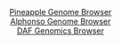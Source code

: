 <div id="Pineapple_Genome_Browser" align="center">
  <a href="https://igv.org/app/?sessionURL=blob:zZJRa9swFIX_i2BlA8eWbCeuDWW4aZt0CS1N6rprKUaWZUedLTmS4iQN.e_TysZeVmgeNgZ6kC5XuuccfTvQUamY4CACro36NkLAAmoh1nPctDW9wg1VICpxragFJC2ppJxQEO1AiZXGyWxqbi60blXkOEy3vQbzStjKs3GDXwTHa2UT0ThDUdc4FxJrIZVzKnEnHFZ1vTXNcdvaZrZn950Ca.zgul0IroTTUl5la_Ne9quUVZSLhmbNqtbsVUBm9BiNhV3iz3E6jwmhSk3o9rI4iSeX8Z13njyMBsOH5HqcJoP0aM4qjvVK0pMvfpBDEi9R2Pnd6fFdsxyNr4bz2W1BPnhnR.eblkmqTlCAjv0.8qBngmG8oJv_ybNZ7EDfiPqDNh9OGHomyDstp7fl5bKbTYej6g3fewvUgqwMB4AsZBAhaHlwYPXdQe_HFh1bEIYmHSkYiB6fLKAlJt9M..MO6G1raAGKLlev4FhAyIJKEPVCCAMUhm7fD3wYhmhv7cBK1n8v2otkFgbQjV13kJWs1gblIlO8VTbm3O5IaVcvB2b5dRGPm8n9A6FB4l8X1.pcuvebUfp8k_wxS9_4N6Nfv88YfY.if0Lde4TYOj8UtZy525uRGKdyG3YMpbd3L_XFbLNyz27ejOewaEohG6xNv6mY40_aOiwZ5toUOqZYzmqmt6lJUaxBhFzPQAuIqIWhEMgq_wgtaKE._PQbTm__tP8O">Pineapple Genome Browser</a>
</div>
<div id="Alphonso_Genome_Browser" align="center">
  <a href="https://igv.org/app/?sessionURL=blob:zZJda9swFIb_i6BlA8e2_BkbynDSpE0b0i1pFtZSjGLLjogsuZJsJw3579PKxm5WaC42BrqQDvp4z6PnAFosJOEMxMAxoW9CCAwgN7xboKqmeIYqLEFcICqxAQQusMAswyA.gAJJhZbzqT65UaqWsWURVfcqxEpuStdEFXrhDHXSzHhlDTmlaM0FUlxIayBQyy1Str0Or1Fdm_pt1_StHClkIVpvOJPcqjEr007fl_4qpSVmvMJp1VBFXgOkOo_OmJsF.pSsFkmWYSlv8X6SXyS3k.SrO1o.XAXDh.Xd9WoZrM4XpGRINQJfdF1C8ebMGYQU7tzJdLmFX7LL2qH0.ap_5l6ej3Y1EVhewBD2PR_2_UCjISzHu_.paz3IiZ03w89wcK9YM_OL3fau4XWoMcz9aVmMvDc6PxqA8qzRLoBsI8IY2oZrB4bvBL0fU9g3bDvSfAQnIH58MoASKNvq7Y8HoPa1NgZI_Ny8ymMALnIsQNyLbDuEUeT4XujZUQSPxgE0gv49uOPlPAptJ3GcIC0IVVrnPJWsliZizGyzwixfTqR53Z454254MymKYCodSHZzTbNxv7lXhI7_zDPUDPTzr5.om31Pqn_i3nuCmGp9qnD9nKw8DeW.TIoBJzcvWTIbrehw4WXe6E1Ap8EpuKiQ0vt1RS9_OtciQRBTutASSdaEErVfaY68AzF0XK0uyDjl2kUgyvUH27AN6NsffyvqHp.O3wE-">Alphonso Genome Browser</a>
</div>


<div id="DAF_Genomics_Browser" align="center">
  <a href="https://ink-blot.github.io/?sessionURL=blob:tZFrb9MwFIb_iyX2KUntJE2WSBUKY0BXYNAulHWaqjPHudDYzmxn3Vb1v2OFISQ2hJCGZFu2zuV9fZ4dumFKN1KgFPkeGXuEIAfpWm4XwLuWfQTONEpLaDVzkGIlU0xQhtIdKkEbyOfvbWVtTKfT0aiA0q2YkLyh2tOBB52rZW9qZlNd3wMO91LAVntUcptsYARtV0uh5QgoZVq7eNQxUa23YI.fsfXQkq1535pmUF1bE9ZY4ZVg3TaiYLd_MfIflO1qXmbLRTbUz9jdtJhks2n2JTjOV2.jo1V..m6ZR8uDRVMJML1ik_iGkldHtApPFhVur4U.lZ9OPhSrKcEvgtcHx7ddo5iekJgchmMShRHaO6iVtLcIEK0VSUnoxP6h44eh.3ANxpGdgZINSi8uHWQU0I1Nv9ghc9dZUEiz635g5iCpCqZQ6iYYxyRJ_HEYhzhJyN7ZoV61z0zyTT5PYuxnvh95V8Ctftm0w_is0OPgc2H8rbPd_4oJ06v5GT77nJzz2fzr5huOzrEd1f1GhU9iiq37P36rlIqDsaEfzwco0Fo1zoT5RSXYX.6_Aw--">DAF Genomics Browser</a>
</div>
